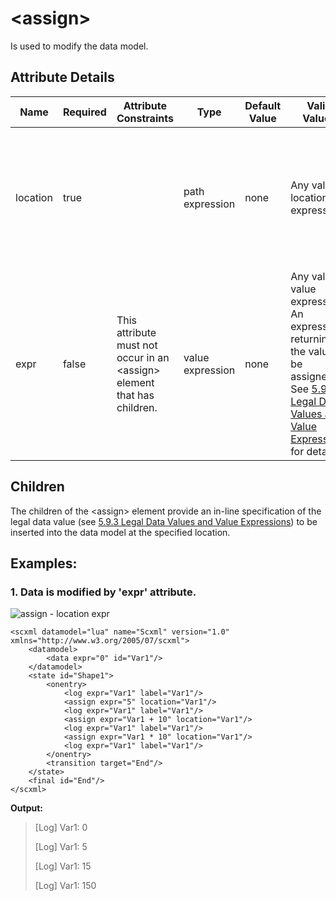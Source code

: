 # \<assign\>
Is used to modify the data model.

## Attribute Details
Name	|Required	|Attribute Constraints	|Type	|Default Value	|Valid Values	|Description
---|---|---|---|---|---|---|
location	|true		||path expression	|none	|Any valid location expression.	|The location in the data model into which to insert the new value. See [5.9.2 Location Expressions](https://www.w3.org/TR/scxml/#LocationExpressions) for details.
expr	|false	|This attribute must not occur in an \<assign\> element that has children.	|value expression	|none	|Any valid value expression	An expression returning the value to be assigned. See [5.9.3 Legal Data Values and Value Expressions](https://www.w3.org/TR/scxml/#ValueExpressions) for details.

## Children
The children of the \<assign\> element provide an in-line specification of the legal data value (see [5.9.3 Legal Data Values and Value Expressions](https://www.w3.org/TR/scxml/#ValueExpressions)) to be inserted into the data model at the specified location.

## Examples:

### 1. Data is modified by 'expr' attribute.
![assign - location expr](https://user-images.githubusercontent.com/18611095/28417848-4934c91e-6d62-11e7-9225-63e33609e087.png)

```
<scxml datamodel="lua" name="Scxml" version="1.0" xmlns="http://www.w3.org/2005/07/scxml">
	<datamodel>
		<data expr="0" id="Var1"/>
	</datamodel>
	<state id="Shape1">
		<onentry>
			<log expr="Var1" label="Var1"/>
			<assign expr="5" location="Var1"/>
			<log expr="Var1" label="Var1"/>
			<assign expr="Var1 + 10" location="Var1"/>
			<log expr="Var1" label="Var1"/>
			<assign expr="Var1 * 10" location="Var1"/>
			<log expr="Var1" label="Var1"/>
		</onentry>
		<transition target="End"/>
	</state>
	<final id="End"/>
</scxml>
```

**Output:**
>[Log] Var1: 0
>
>[Log] Var1: 5
>
>[Log] Var1: 15
>
>[Log] Var1: 150

